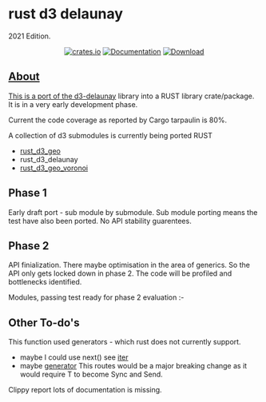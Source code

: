 # rust d3 delaunay

2021 Edition.
<div align="center">

<a href="https://crates.io/crates/d3_delaunay_rs"><img alt="crates.io" src="https://img.shields.io/crates/v/d3_delaunay_rs.svg"/></a>
<a href="https://docs.rs/d3_delaunay_rs" rel="nofollow noopener noreferrer"><img src="https://docs.rs/d3_geo_rs/badge.svg" alt="Documentation"></a>
<a href="https://crates.io/crates/d3_geo_rs"><img src="https://img.shields.io/crates/d/d3_delaunay_rs.svg" alt="Download" />
</div>

## About

This is a port of the [d3-delaunay](https://github.com/d3/d3-delaunay) library into a RUST library crate/package. It is in a very early development phase.

Current the code coverage as reported by Cargo tarpaulin is 80%.

A collection of d3 submodules is currently being ported RUST

* [rust_d3_geo](https://github.com/martinfrances107/rust_d3_geo)
* rust_d3_delaunay
* [rust_d3_geo_voronoi](https://github.com/martinfrances107/rust_d3_geo_voronoi)

## Phase 1

Early draft port - sub module by submodule. Sub module porting means the test have also been ported.
No API stability guarentees.

## Phase 2

API finialization. There maybe optimisation in the area of generics. So the API only gets locked down in phase 2.
 The code will be profiled and bottlenecks identified.

Modules, passing test ready for phase 2 evaluation :-

## Other To-do's

This function used generators - which rust does not currently support.

* maybe I could use next() see  [iter](https://doc.rust-lang.org/rust-by-example/trait/iter.html)
* maybe [generator](https://crates.io/crates/generator) This routes would be a major breaking change
  as it would require T to become Sync and Send.

Clippy report lots of documentation is missing.
